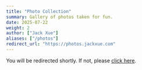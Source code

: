 ```yaml
---
title: "Photo Collection"
summary: Gallery of photos taken for fun.
date: 2025-07-22
weight: 2
author: ["Jack Xue"]
aliases: ["/photos"]
redirect_url: "https://photos.jackxue.com"
---
```


You will be redirected shortly. If not, please [click here](https://photos.jackxue.com).